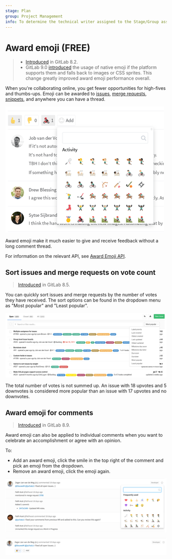 ```yaml
---
stage: Plan
group: Project Management
info: To determine the technical writer assigned to the Stage/Group associated with this page, see https://about.gitlab.com/handbook/engineering/ux/technical-writing/#assignments
---
```


# Award emoji **(FREE)**

> - [Introduced](https://gitlab.com/gitlab-org/gitlab-foss/-/merge_requests/1825) in GitLab 8.2.
> - GitLab 9.0 [introduced](https://gitlab.com/gitlab-org/gitlab-foss/-/merge_requests/9570) the usage of native emoji if the platform
>   supports them and falls back to images or CSS sprites. This change greatly
>   improved award emoji performance overall.

When you're collaborating online, you get fewer opportunities for high-fives
and thumbs-ups. Emoji can be awarded to [issues](project/issues/index.md), [merge requests](project/merge_requests/index.md),
[snippets](snippets.md), and anywhere you can have a thread.

![Award emoji](img/award_emoji_select.png)

Award emoji make it much easier to give and receive feedback without a long
comment thread.

For information on the relevant API, see [Award Emoji API](../api/award_emoji.md).

## Sort issues and merge requests on vote count

> [Introduced](https://gitlab.com/gitlab-org/gitlab-foss/-/merge_requests/2781) in GitLab 8.5.

You can quickly sort issues and merge requests by the number of votes they
have received. The sort options can be found in the dropdown menu as "Most
popular" and "Least popular".

![Votes sort options](img/award_emoji_votes_sort_options.png)

The total number of votes is not summed up. An issue with 18 upvotes and 5
downvotes is considered more popular than an issue with 17 upvotes and no
downvotes.

## Award emoji for comments

> [Introduced](https://gitlab.com/gitlab-org/gitlab-foss/-/merge_requests/4291) in GitLab 8.9.

Award emoji can also be applied to individual comments when you want to
celebrate an accomplishment or agree with an opinion.

To:

- Add an award emoji, click the smile in the top right of the comment and pick an emoji from the dropdown.
- Remove an award emoji, click the emoji again.

![Picking an emoji for a comment](img/award_emoji_comment_picker.png)

![An award emoji has been applied to a comment](img/award_emoji_comment_awarded.png)
